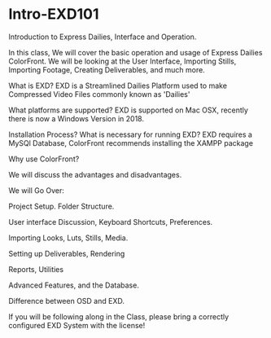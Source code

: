 # Intro-EXD101
Introduction to Express Dailies, Interface and Operation.

In this class, We will cover the basic operation and usage of Express Dailies ColorFront.
We will be looking at the User Interface, Importing Stills, Importing Footage, Creating Deliverables, and much more.

What is EXD?
  EXD is a Streamlined Dailies Platform used to make Compressed Video Files commonly known as 'Dailies'

What platforms are supported?
  EXD is supported on Mac OSX, recently there is now a Windows Version in 2018.

Installation Process? What is necessary for running EXD?
  EXD requires a MySQl Database, ColorFront recommends installing the XAMPP package

Why use ColorFront? 

  We will discuss the advantages and disadvantages.

We will Go Over:

  Project Setup. Folder Structure.

  User interface Discussion, Keyboard Shortcuts, Preferences.

  Importing Looks, Luts, Stills, Media.

  Setting up Deliverables, Rendering

  Reports, Utilities
  
  Advanced Features, and the Database.
  
  Difference between OSD and EXD.

If you will be following along in the Class, please bring a correctly configured EXD System with the license!
